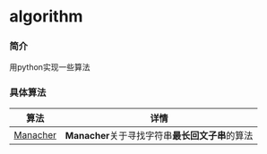 # algorithm
### 简介
用python实现一些算法

### 具体算法
| 算法                 | 详情                                             |
| -------------------- | ------------------------------------------------ |
| [Manacher](Manacher) | **Manacher**关于寻找字符串**最长回文子串**的算法 |



